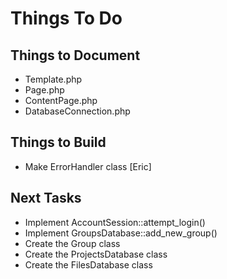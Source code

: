 Things To Do
============

Things to Document
------------------
- Template.php
- Page.php
- ContentPage.php
- DatabaseConnection.php

Things to Build
---------------
- Make ErrorHandler class [Eric]

Next Tasks
----------
- Implement AccountSession::attempt_login()
- Implement GroupsDatabase::add_new_group()
- Create the Group class
- Create the ProjectsDatabase class
- Create the FilesDatabase class
